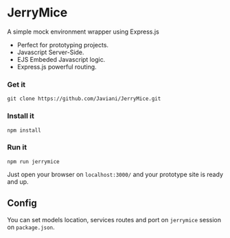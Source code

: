 # JerryMice

A simple mock environment wrapper using Express.js

- Perfect for prototyping projects.
- Javascript Server-Side.
- EJS Embeded Javascript logic.
- Express.js powerful routing.


### Get it
```
git clone https://github.com/Javiani/JerryMice.git
```

### Install it

```
npm install
```

### Run it

```
npm run jerrymice
```

Just open your browser on `localhost:3000/` and your prototype site is ready and up.

## Config

You can set models location, services routes and port on `jerrymice` session on `package.json`.
